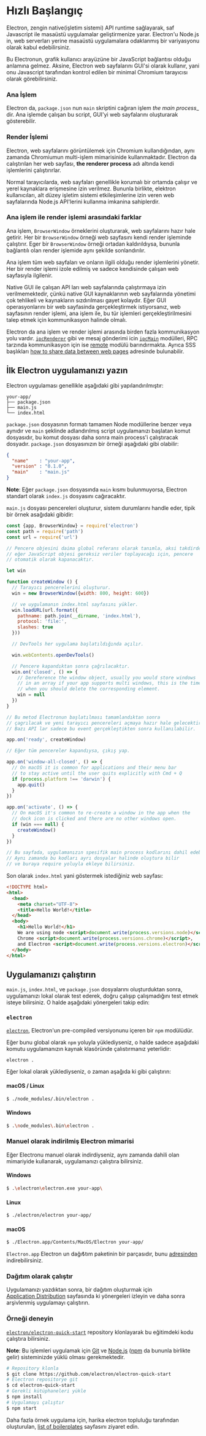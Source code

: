 # Hızlı Başlangıç

Electron, zengin native(işletim sistemi) API runtime sağlayarak, saf Javascript
ile masaüstü uygulamalar geliştirmenize yarar. Electron'u Node.js in, web serverları
yerine masaüstü uygulamalara odaklanmış bir variyasyonu olarak kabul edebilirsiniz.

Bu Electronun, grafik kullanıcı arayüzüne bir JavaScript bağlantısı olduğu
anlamına gelmez. Aksine, Electron web sayfalarını GUI'si olarak kullanır,
yani onu Javascript tarafından kontrol edilen bir minimal Chromium tarayıcısı
olarak görebilirsiniz.

### Ana İşlem

Electron da, `package.json` nun `main` skriptini cağıran işlem _the main process__ dir.
Ana işlemde çalışan bu script, GUI'yi web sayfalarını oluşturarak gösterebilir.

### Render İşlemi

Electron, web sayfalarını görüntülemek için Chromium kullandığından,
aynı zamanda Chromiumun multi-işlem mimarisinide kullanmaktadır.
Electron da calıştırılan her web sayfası, __the renderer process__
adı altında kendi işlemlerini çalıştırırlar.

Normal tarayıcılarda, web sayfaları genellikle korumalı bir ortamda çalışır ve
yerel kaynaklara erişmesine izin verilmez. Bununla birlikte, elektron kullanıcıları,
alt düzey işletim sistemi etkileşimlerine izin veren web sayfalarında
Node.js API'lerini kullanma imkanina sahiplerdir.

### Ana işlem ile render işlemi arasındaki farklar

Ana işlem, `BrowserWindow` örneklerini oluşturarak, web sayfalarını hazır
hale getirir. Her bir `BrowserWindow`  örneği web sayfasını kendi render
işleminde çalıştırır. Eger bir `BrowserWindow`  örneği ortadan kaldırıldıysa,
bununla bağlantılı olan render işlemide aynı şekilde sonlandırılır.

Ana işlem tüm web sayfaları ve onların ilgili olduğu render işlemlerini yönetir.
Her bir render işlemi izole edilmiş ve sadece kendisinde çalışan web sayfasıyla ilgilenir.

Native GUI ile çalışan API ları web sayfalarında çalıştırmaya izin verilmemektedir,
çünkü native GUI kaynaklarının web sayfalarında yönetimi çok tehlikeli ve
kaynakların sızdırılması gayet kolaydır. Eğer GUI operasyonlarını bir web sayfasinda
gerçekleştirmek istiyorsanız, web sayfasının render işlemi, ana işlem ile, bu tür
işlemleri gerçekleştirilmesini talep etmek için kommunikasyon halinde olmalı.

Electron da ana işlem ve render işlemi arasında birden fazla kommunikasyon yolu vardır.
[`ipcRenderer`](../api/ipc-renderer.md) gibi ve mesaj gönderimi icin
[`ipcMain`](../api/ipc-main.md) modülleri, RPC tarzında kommunikasyon
için ise [remote](../api/remote.md) modülü barındırmakta.
Ayrıca SSS başlıkları [how to share data between web pages][share-data] adresinde bulunabilir.

## İlk Electron uygulamanızı yazın

Electron uygulaması genellikle aşağıdaki gibi yapılandırılmıştır:

```text
your-app/
├── package.json
├── main.js
└── index.html
```

`package.json` dosyasının formatı tamamen Node modüllerine benzer veya aynıdır ve
`main` şeklinde adlandırılmış script uygulamanızı başlatan komut dosyasıdır,
bu komut dosyası daha sonra main process'i çalıştıracak dosyadır.
`package.json` dosyasınızın bir örneği aşağıdaki gibi olabilir:


```json
{
  "name"    : "your-app",
  "version" : "0.1.0",
  "main"    : "main.js"
}
```

__Note__: Eğer `package.json` dosyasında `main` kısmı bulunmuyorsa, Electron standart olarak
`index.js` dosyasını cağıracaktır.

`main.js` dosyası pencereleri oluşturur, sistem durumlarını handle eder, tipik bir
örnek asağıdaki gibidir:

```javascript
const {app, BrowserWindow} = require('electron')
const path = require('path')
const url = require('url')

// Pencere objesini daima global referans olarak tanımla, aksi takdirde,
// eğer JavaScript objesi gereksiz veriler toplayacağı için, pencere
// otomatik olarak kapanacaktır.

let win

function createWindow () {
  // Tarayıcı pencerelerini oluşturur.
  win = new BrowserWindow({width: 800, height: 600})

  // ve uygulamanın index.html sayfasını yükler.
  win.loadURL(url.format({
    pathname: path.join(__dirname, 'index.html'),
    protocol: 'file:',
    slashes: true
  }))

  // DevTools her uygulama başlatıldığında açılır.

  win.webContents.openDevTools()

  // Pencere kapandıktan sonra çağrılacaktır.
  win.on('closed', () => {
    // Dereference the window object, usually you would store windows
    // in an array if your app supports multi windows, this is the time
    // when you should delete the corresponding element.
    win = null
  })
}

// Bu metod Electronun başlatılması tamamlandıktan sonra
// çagrılacak ve yeni tarayıcı pencereleri açmaya hazır hale gelecektir.
// Bazı API lar sadece bu event gerçekleştikten sonra kullanılabilir.

app.on('ready', createWindow)

// Eğer tüm pencereler kapandıysa, çıkış yap.

app.on('window-all-closed', () => {
  // On macOS it is common for applications and their menu bar
  // to stay active until the user quits explicitly with Cmd + Q
  if (process.platform !== 'darwin') {
    app.quit()
  }
})

app.on('activate', () => {
  // On macOS it's common to re-create a window in the app when the
  // dock icon is clicked and there are no other windows open.
  if (win === null) {
    createWindow()
  }
})

// Bu sayfada, uygulamanızın spesifik main process kodlarını dahil edebilirsiniz.
// Aynı zamanda bu kodları ayrı dosyalar halinde oluştura bilir
// ve buraya require yoluyla ekleye bilirsiniz.

```

Son olarak `index.html` yani göstermek istediğiniz web sayfası:

```html
<!DOCTYPE html>
<html>
  <head>
    <meta charset="UTF-8">
    <title>Hello World!</title>
  </head>
  <body>
    <h1>Hello World!</h1>
    We are using node <script>document.write(process.versions.node)</script>,
    Chrome <script>document.write(process.versions.chrome)</script>,
    and Electron <script>document.write(process.versions.electron)</script>.
  </body>
</html>
```

## Uygulamanızı çalıştırın

`main.js`, `index.html`, ve `package.json` dosyalarını oluşturduktan sonra,
uygulamanızı lokal olarak test ederek, doğru çalışıp çalışmadığını
test etmek isteye bilirsiniz. O halde aşağıdaki yönergeleri takip edin:

### `electron`

[`electron`](https://github.com/electron-userland/electron-prebuilt),
Electron'un pre-compiled versiyonunu içeren bir `npm` modülüdür.


Eğer bunu global olarak `npm` yoluyla yüklediyseniz, o halde sadece aşağıdaki komutu
uygulamanızın kaynak klasöründe çalıstırmanız yeterlidir:

```bash
electron .
```

Eğer lokal olarak yüklediyseniz, o zaman aşağıda ki gibi
çalıştırın:

#### macOS / Linux

```bash
$ ./node_modules/.bin/electron .
```

#### Windows

```bash
$ .\node_modules\.bin\electron .
```

### Manuel olarak indirilmiş Electron mimarisi

Eğer Electronu manuel olarak indirdiyseniz, aynı zamanda dahili olan
mimariyide kullanarak, uygulamanızı çalıştıra bilirsiniz.

#### Windows

```bash
$ .\electron\electron.exe your-app\
```

#### Linux

```bash
$ ./electron/electron your-app/
```

#### macOS

```bash
$ ./Electron.app/Contents/MacOS/Electron your-app/
```

`Electron.app` Electron un dağı₺tım paketinin bir parçasıdır,
bunu [adresinden](https://github.com/electron/electron/releases) indirebilirsiniz.

### Dağıtım olarak çalıştır

Uygulamanızı yazdıktan sonra, bir dağıtım oluşturmak için  
[Application Distribution](./application-distribution.md)
sayfasında ki yönergeleri izleyin ve daha sonra arşivlenmiş uygulamayı çalıştırın.

### Örneği deneyin

[`electron/electron-quick-start`](https://github.com/electron/electron-quick-start) repository klonlayarak bu eğitimdeki kodu çalıştıra bilirsiniz.

**Note**: Bu işlemleri uygulamak için [Git](https://git-scm.com) ve [Node.js](https://nodejs.org/en/download/) ([npm](https://npmjs.org) da bununla birlikte gelir) sisteminizde yüklü olması gerekmektedir.

```bash
# Repository klonla
$ git clone https://github.com/electron/electron-quick-start
# Electron repositorye git
$ cd electron-quick-start
# Gerekli kütüphaneleri yükle
$ npm install
# Uygulamayı çalıştır
$ npm start
```

Daha fazla örnek uygulama için, harika electron topluluğu tarafından oluşturulan,
[list of boilerplates](https://electron.atom.io/community/#boilerplates)
sayfasını ziyaret edin.

[share-data]: ../faq.md#how-to-share-data-between-web-pages
